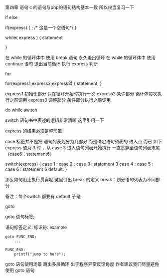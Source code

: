 第四章 语句
    c 的语句与php的语句结构基本一致 所以权当复习一下

if else

if(express)
{
    ; /* 这是一个空语句*/
}

while( express )
{
    statement

}

在 while 的循环体中 使用 break 语句 永久退出循环
在 while 的循环体中 使用 continue 语句 退出当前循环 执行 express 判断

for

for(express1;express2;express3)
{
    statement;
}

express1 初始化部分  只在循环开始时执行一次
express2 条件部分    循环体每次执行之前调用
express3 调整部分    条件部分执行之前调用

do while
switch

switch 语句书中表述的逻辑非常清晰 这里引用一下

express 的结果必须是整形值

case 标签并不是把 语句列表划分为几部分 而是确定语句列表的 进入点 而已
如下 express 值为 3 时  ，从 case 3 进入语句列表开始执行 一直贯穿至语句列表末尾（case6：statement6）

switch(express)
{
    case 1 :
    case 2 :
    case 3 :
        statement 3
    case 4 :
    case 5 :
    case 6 :
        statement 6
    default:
}

那么如何阻止执行贯穿呢 这里引出 break 的定义
break：划分语句列表为不同部分

备注：每个switch 都要有 default 子句;

goto

goto 语句标签;

语句标签定义:
    标识符:
    example

    goto FUNC_END;
        ...

    FUNC_END:
        printf("jump to here");

goto 语句使用场景 跳出多层循环
出于程序异常反馈角度 作者建议我们尽量避免使用 goto 语句